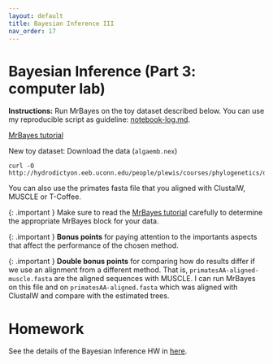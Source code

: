 ```yaml
---
layout: default
title: Bayesian Inference III
nav_order: 17
---
```


# Bayesian Inference (Part 3: computer lab)

**Instructions:** Run MrBayes on the toy dataset described below. You can use my reproducible script as guideline: [notebook-log.md](https://github.com/crsl4/phylogenetics-class/tree/master/exercises/notebook-log.md).

[MrBayes tutorial](http://hydrodictyon.eeb.uconn.edu/eebedia/index.php/Phylogenetics:_MrBayes_Lab)

New toy dataset: Download the data (`algaemb.nex`)
```
curl -O http://hydrodictyon.eeb.uconn.edu/people/plewis/courses/phylogenetics/data/algaemb.nex
```

You can also use the primates fasta file that you aligned with ClustalW, MUSCLE or T-Coffee. 

{: .important }
Make sure to read the [MrBayes tutorial](http://hydrodictyon.eeb.uconn.edu/eebedia/index.php/Phylogenetics:_MrBayes_Lab) carefully to determine the appropriate MrBayes block for your data.

{: .important }
**Bonus points** for paying attention to the importants aspects that affect the performance of the chosen method.

{: .important }
**Double bonus points** for comparing how do results differ if we use an alignment from a different method. That is, `primatesAA-aligned-muscle.fasta` are the aligned sequences with MUSCLE. I can run MrBayes on this file and on `primatesAA-aligned.fasta` which was aligned with ClustalW and compare with the estimated trees.



# Homework

See the details of the Bayesian Inference HW in [here](https://github.com/crsl4/phylogenetics-class/blob/master/exercises/hw-bayesian.md). 

